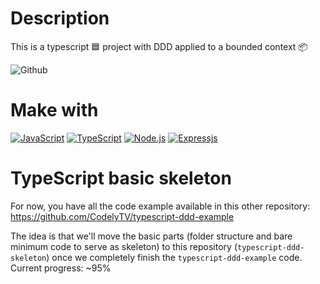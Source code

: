 # Description
This is a typescript 🟦 project with DDD applied to a bounded context 📦

![Github](https://github.com/zearkiatos/typescript-ddd-base/workflows/nodejs.yml/badge.svg)

# Make with
[![JavaScript](https://img.shields.io/badge/javascript-ead547?style=for-the-badge&logo=javascript&logoColor=white&labelColor=000000)]()
[![TypeScript](https://img.shields.io/badge/TypeScript-2f72bc?style=for-the-badge&logo=typescript&logoColor=white&labelColor=000000)]()
[![Node.js](https://img.shields.io/badge/node.js-76c339?style=for-the-badge&logo=node.js&logoColor=white&labelColor=000000)]()
[![Expressjs](https://img.shields.io/badge/Expressjs-444444?style=for-the-badge&logo=Express&logoColor=white&labelColor=000000)]()
# TypeScript basic skeleton

For now, you have all the code example available in this other repository: https://github.com/CodelyTV/typescript-ddd-example

The idea is that we'll move the basic parts (folder structure and bare minimum code to serve as skeleton) to this repository (`typescript-ddd-skeleton`) once we completely finish the `typescript-ddd-example` code. Current progress: ~95%
